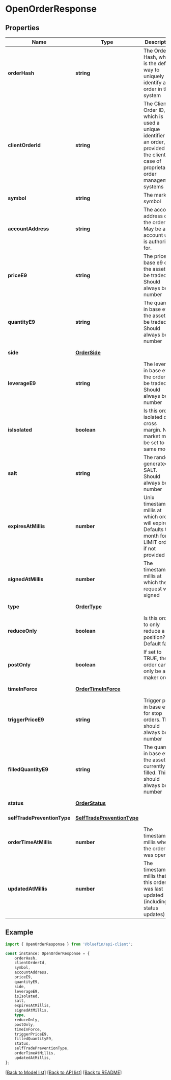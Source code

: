 # OpenOrderResponse


## Properties

Name | Type | Description | Notes
------------ | ------------- | ------------- | -------------
**orderHash** | **string** | The Order Hash, which is the default way to uniquely identify an order in the system | [default to undefined]
**clientOrderId** | **string** | The Client Order ID, which is used a unique identifier for an order, provided by the client, in case of proprietary order management systems | [optional] [default to undefined]
**symbol** | **string** | The market symbol | [default to undefined]
**accountAddress** | **string** | The account address of the order. May be an account user is authorized for. | [default to undefined]
**priceE9** | **string** | The price in base e9 of the asset to be traded. Should always be a number | [default to undefined]
**quantityE9** | **string** | The quantity in base e9 of the asset to be traded. Should always be a number | [default to undefined]
**side** | [**OrderSide**](OrderSide.md) |  | [default to undefined]
**leverageE9** | **string** | The leverage in base e9  of the order to be traded. Should always be a number | [default to undefined]
**isIsolated** | **boolean** | Is this order isolated or cross margin. Note market must be set to the same mode. | [default to false]
**salt** | **string** | The random generated SALT. Should always be a number | [default to undefined]
**expiresAtMillis** | **number** | Unix timestamp in millis at which order will expire. Defaults to 1 month for LIMIT orders if not provided | [default to undefined]
**signedAtMillis** | **number** | The timestamp in millis at which the request was signed | [default to undefined]
**type** | [**OrderType**](OrderType.md) |  | [default to undefined]
**reduceOnly** | **boolean** | Is this order to only reduce a position? Default false | [default to false]
**postOnly** | **boolean** | If set to TRUE, the order can only be a maker order | [default to false]
**timeInForce** | [**OrderTimeInForce**](OrderTimeInForce.md) |  | [default to undefined]
**triggerPriceE9** | **string** | Trigger price in base e9 for stop orders. This should always be a number | [optional] [default to undefined]
**filledQuantityE9** | **string** | The quantity in base e9 of the asset currently filled. This should always be a number | [default to undefined]
**status** | [**OrderStatus**](OrderStatus.md) |  | [default to undefined]
**selfTradePreventionType** | [**SelfTradePreventionType**](SelfTradePreventionType.md) |  | [default to undefined]
**orderTimeAtMillis** | **number** | The timestamp in millis when the order was opened | [default to undefined]
**updatedAtMillis** | **number** | The timestamp in millis that this order was last updated (including status updates) | [default to undefined]

## Example

```typescript
import { OpenOrderResponse } from '@bluefin/api-client';

const instance: OpenOrderResponse = {
    orderHash,
    clientOrderId,
    symbol,
    accountAddress,
    priceE9,
    quantityE9,
    side,
    leverageE9,
    isIsolated,
    salt,
    expiresAtMillis,
    signedAtMillis,
    type,
    reduceOnly,
    postOnly,
    timeInForce,
    triggerPriceE9,
    filledQuantityE9,
    status,
    selfTradePreventionType,
    orderTimeAtMillis,
    updatedAtMillis,
};
```

[[Back to Model list]](../README.md#documentation-for-models) [[Back to API list]](../README.md#documentation-for-api-endpoints) [[Back to README]](../README.md)
